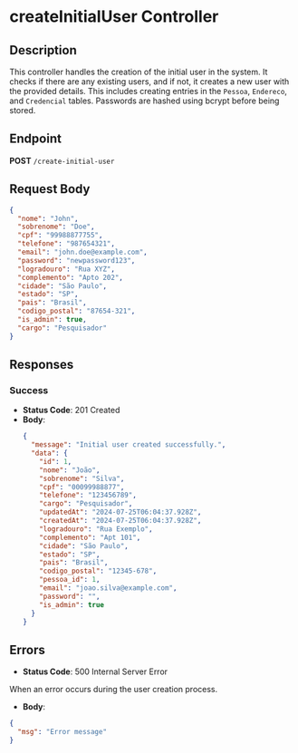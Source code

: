 # createInitialUser Controller

## Description

This controller handles the creation of the initial user in the system. It checks if there are any
existing users, and if not, it creates a new user with the provided details. This includes creating
entries in the `Pessoa`, `Endereco`, and `Credencial` tables. Passwords are hashed using bcrypt
before being stored.

## Endpoint

**POST** `/create-initial-user`

## Request Body

```json
{
  "nome": "John",
  "sobrenome": "Doe",
  "cpf": "99988877755",
  "telefone": "987654321",
  "email": "john.doe@example.com",
  "password": "newpassword123",
  "logradouro": "Rua XYZ",
  "complemento": "Apto 202",
  "cidade": "São Paulo",
  "estado": "SP",
  "pais": "Brasil",
  "codigo_postal": "87654-321",
  "is_admin": true,
  "cargo": "Pesquisador"
}
```

## Responses

### Success

- **Status Code**: 201 Created
- **Body**:
  ```json
  {
    "message": "Initial user created successfully.",
    "data": {
      "id": 1,
      "nome": "João",
      "sobrenome": "Silva",
      "cpf": "00099988877",
      "telefone": "123456789",
      "cargo": "Pesquisador",
      "updatedAt": "2024-07-25T06:04:37.928Z",
      "createdAt": "2024-07-25T06:04:37.928Z",
      "logradouro": "Rua Exemplo",
      "complemento": "Apt 101",
      "cidade": "São Paulo",
      "estado": "SP",
      "pais": "Brasil",
      "codigo_postal": "12345-678",
      "pessoa_id": 1,
      "email": "joao.silva@example.com",
      "password": "",
      "is_admin": true
    }
  }
  ```

## Errors

- **Status Code**: 500 Internal Server Error

When an error occurs during the user creation process.

- **Body**:

```json
{
  "msg": "Error message"
}
```
